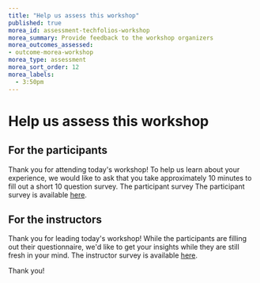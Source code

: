 ```yaml
---
title: "Help us assess this workshop"
published: true
morea_id: assessment-techfolios-workshop
morea_summary: Provide feedback to the workshop organizers
morea_outcomes_assessed:
- outcome-morea-workshop
morea_type: assessment
morea_sort_order: 12
morea_labels:
  - 3:50pm 
---
```


# Help us assess this workshop

## For the participants

Thank you for attending today's workshop! To help us learn about your experience, we would like to ask that you take approximately 10 minutes to fill out a short 10 question survey.  The participant survey The participant survey is available [here](https://forms.gle/7YRMznZcURqj44GWA).

## For the instructors

Thank you for leading today's workshop! While the participants are filling out their questionnaire, we'd like to get your insights while they are still fresh in your mind.  The instructor survey is available [here](https://forms.gle/msK4nLtvwiSvbZxv7).

Thank you!

